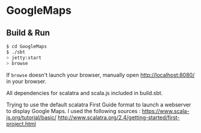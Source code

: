 # GoogleMaps #

## Build & Run ##

```sh
$ cd GoogleMaps
$ ./sbt
> jetty:start
> browse
```

If `browse` doesn't launch your browser, manually open [http://localhost:8080/](http://localhost:8080/) in your browser.

All dependencies for scalatra and scala.js included in build.sbt.

Trying to use the default scalatra First Guide format to launch a webserver to display Google Maps.
I used the following sources : https://www.scala-js.org/tutorial/basic/
                               http://www.scalatra.org/2.4/getting-started/first-project.html
